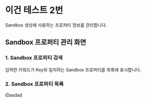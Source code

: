 # 이건 테스트 2번
Sandbox 생성에 사용하는 프로퍼티 정보를 관리합니다.

## Sandbox 프로퍼티 관리 화면

### 1. Sandbox 프로퍼티 검색
  입력한 키워드가 Key와 일치하는 Sandbox 프로퍼티를 목록에 표시합니다.

### 2. Sandbox 프로퍼티 목록
   IDasdad